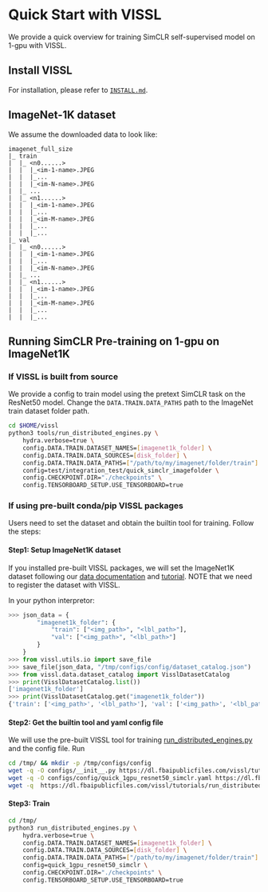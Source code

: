 # Quick Start with VISSL

We provide a quick overview for training SimCLR self-supervised model on 1-gpu with VISSL.

## Install VISSL
For installation, please refer to [`INSTALL.md`](INSTALL.md).


## ImageNet-1K dataset
We assume the downloaded data to look like:

```
imagenet_full_size
|_ train
|  |_ <n0......>
|  |  |_<im-1-name>.JPEG
|  |  |_...
|  |  |_<im-N-name>.JPEG
|  |_ ...
|  |_ <n1......>
|  |  |_<im-1-name>.JPEG
|  |  |_...
|  |  |_<im-M-name>.JPEG
|  |  |_...
|  |  |_...
|_ val
|  |_ <n0......>
|  |  |_<im-1-name>.JPEG
|  |  |_...
|  |  |_<im-N-name>.JPEG
|  |_ ...
|  |_ <n1......>
|  |  |_<im-1-name>.JPEG
|  |  |_...
|  |  |_<im-M-name>.JPEG
|  |  |_...
|  |  |_...
```

## Running SimCLR Pre-training on 1-gpu on ImageNet1K

### If VISSL is built from source
We provide a config to train model using the pretext SimCLR task on the ResNet50 model.
Change the `DATA.TRAIN.DATA_PATHS` path to the ImageNet train dataset folder path. 

```bash
cd $HOME/vissl
python3 tools/run_distributed_engines.py \
    hydra.verbose=true \
    config.DATA.TRAIN.DATASET_NAMES=[imagenet1k_folder] \
    config.DATA.TRAIN.DATA_SOURCES=[disk_folder] \
    config.DATA.TRAIN.DATA_PATHS=["/path/to/my/imagenet/folder/train"] \
    config=test/integration_test/quick_simclr_imagefolder \
    config.CHECKPOINT.DIR="./checkpoints" \
    config.TENSORBOARD_SETUP.USE_TENSORBOARD=true
```

### If using pre-built conda/pip VISSL packages

Users need to set the dataset and obtain the builtin tool for training. Follow the steps:

#### Step1: Setup ImageNet1K dataset
If you installed pre-built VISSL packages, we will set the ImageNet1K dataset following our [data documentation](https://vissl.readthedocs.io/en/latest/vissl_modules/data.html) and [tutorial](https://colab.research.google.com/drive/1CCuZ50BN99JcOB6VEPytVi_i2tSMd7A3#scrollTo=KPGCiTsXZeW3). NOTE that we need to register
the dataset with VISSL.

In your python interpretor:
```python
>>> json_data = {
        "imagenet1k_folder": {
            "train": ["<img_path>", "<lbl_path>"],
            "val": ["<img_path>", "<lbl_path>"]
        }
    }
>>> from vissl.utils.io import save_file
>>> save_file(json_data, "/tmp/configs/config/dataset_catalog.json")
>>> from vissl.data.dataset_catalog import VisslDatasetCatalog
>>> print(VisslDatasetCatalog.list())
['imagenet1k_folder']
>>> print(VisslDatasetCatalog.get("imagenet1k_folder"))
{'train': ['<img_path>', '<lbl_path>'], 'val': ['<img_path>', '<lbl_path>']}
```

#### Step2: Get the builtin tool and yaml config file
We will use the pre-built VISSL tool for training [run_distributed_engines.py](https://github.com/facebookresearch/vissl/blob/stable/tools/run_distributed_engines.py) and the config file. Run

```bash
cd /tmp/ && mkdir -p /tmp/configs/config
wget -q -O configs/__init__.py https://dl.fbaipublicfiles.com/vissl/tutorials/configs/__init__.py
wget -q -O configs/config/quick_1gpu_resnet50_simclr.yaml https://dl.fbaipublicfiles.com/vissl/tutorials/configs/quick_1gpu_resnet50_simclr.yaml
wget -q  https://dl.fbaipublicfiles.com/vissl/tutorials/run_distributed_engines.py
```

#### Step3: Train
```bash
cd /tmp/
python3 run_distributed_engines.py \
    hydra.verbose=true \
    config.DATA.TRAIN.DATASET_NAMES=[imagenet1k_folder] \
    config.DATA.TRAIN.DATA_SOURCES=[disk_folder] \
    config.DATA.TRAIN.DATA_PATHS=["/path/to/my/imagenet/folder/train"] \
    config=quick_1gpu_resnet50_simclr \
    config.CHECKPOINT.DIR="./checkpoints" \
    config.TENSORBOARD_SETUP.USE_TENSORBOARD=true
```
